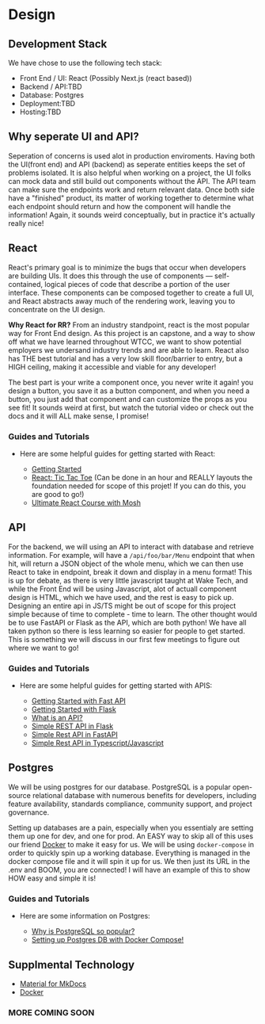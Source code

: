 # Design

## Development Stack

We have chose to use the following tech stack:

- Front End / UI: React (Possibly Next.js (react based))
- Backend / API:TBD
- Database: Postgres
- Deployment:TBD
- Hosting:TBD

## Why seperate UI and API?

Seperation of concerns is used alot in production enviroments. Having both the UI(front end) and API (backend) as seperate entities keeps the set of problems isolated. It is also helpful when working on a project, the UI folks can mock data and still build out components without the API. The API team can make sure the endpoints work and return relevant data. Once both side have a "finished" product, its matter of working together to determine what each endpoint should return and how the component will handle the information! Again, it sounds weird conceptually, but in practice it's actually really nice!

## React

React's primary goal is to minimize the bugs that occur when developers are building UIs. It does this through the use of components — self-contained, logical pieces of code that describe a portion of the user interface. These components can be composed together to create a full UI, and React abstracts away much of the rendering work, leaving you to concentrate on the UI design.

**Why React for RR?**
From an industry standpoint, react is the most popular way for Front End design. As this project is an capstone, and a way to show off what we have learned throughout WTCC, we want to show potential employers we undersand industry trends and are able to learn. React also has THE best tutorial and has a very low skill floor/barrier to entry, but a HIGH ceiling, making it accessible and viable for any developer!

The best part is your write a component once, you never write it again! you design a button, you save it as a button component, and when you need a button, you just add that component and can customize the props as you see fit! It sounds weird at first, but watch the tutorial video or check out the docs and it will ALL make sense, I promise!

### Guides and Tutorials

- Here are some helpful guides for getting started with React:

  - [Getting Started](https://react.dev/learn)
  - [React: Tic Tac Toe](https://react.dev/learn/tutorial-tic-tac-toe) (Can be done in an hour and REALLY layouts the foundation needed for scope of this projet! If you can do this, you are good to go!)
  - [Ultimate React Course with Mosh](https://www.youtube.com/watch?v=SqcY0GlETPk)

## API

For the backend, we will using an API to interact with database and retrieve information. For example, will have a `/api/foo/bar/Menu` endpoint that when hit, will return a JSON object of the whole menu, which we can then use React to take in endpoint, break it down and display in a menu format! This is up for debate, as there is very little javascript taught at Wake Tech, and while the Front End will be using Javascript, alot of actuall component design is HTML, which we have used, and the rest is easy to pick up. Designing an entire api in JS/TS might be out of scope for this project simple because of time to complete - time to learn. The other thought would be to use FastAPI or Flask as the API, which are both python! We have all taken python so there is less learning so easier for people to get started. This is something we will discuss in our first few meetings to figure out where we want to go!

### Guides and Tutorials

- Here are some helpful guides for getting started with APIS:

  - [Getting Started with Fast API](https://fastapi.tiangolo.com/tutorial/)
  - [Getting Started with Flask](https://flask.palletsprojects.com/en/3.0.x/quickstart/)
  - [What is an API?](https://www.ibm.com/topics/api)
  - [Simple REST API in Flask](https://www.youtube.com/watch?v=zsYIw6RXjfM)
  - [Simple Rest API in FastAPI](https://www.youtube.com/watch?v=iWS9ogMPOI0)
  - [Simple Rest API in Typescript/Javascript](https://www.youtube.com/watch?v=i8xHOrPP3NA)

## Postgres

We will be using postgres for our database. PostgreSQL is a popular open-source relational database with numerous benefits for developers, including feature availability, standards compliance, community support, and project governance.

Setting up databases are a pain, especially when you essentialy are setting them up one for dev, and one for prod. An EASY way to skip all of this uses our friend [Docker](https://www.docker.com/) to make it easy for us. We will be using `docker-compose` in order to quickly spin up a working database. Everything is managed in the docker compose file and it will spin it up for us. We then just its URL in the .env and BOOM, you are connected! I will have an example of this to show HOW easy and simple it is!

### Guides and Tutorials

- Here are some information on Postgres:

  - [Why is PostgreSQL so popular?](https://dev.to/maimoonaabid/why-is-postgresql-getting-so-popular-4o7m)
  - [Setting up Postgres DB with Docker Compose!](https://www.youtube.com/watch?v=qECVC6t_2mU)

## Supplmental Technology

- [Material for MkDocs](https://squidfunk.github.io/mkdocs-material/)
- [Docker](https://www.docker.com/)

### MORE COMING SOON
